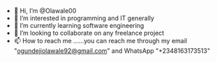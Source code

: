 - 👋 Hi, I’m @Olawale00
- 👀 I’m interested in programming and IT generally 
- 🌱 I’m currently learning software engineering 
- 💞️ I’m looking to collaborate on any freelance project
- 📫 How to reach me ......you can reach me through my email "ogundejiolawale92@gmail.com" and WhatsApp "+2348163173513"

<!---
Olawale00/Olawale00 is a ✨ special ✨ repository because its `README.md` (this file) appears on your GitHub profile.
You can click the Preview link to take a look at your changes.
--->
